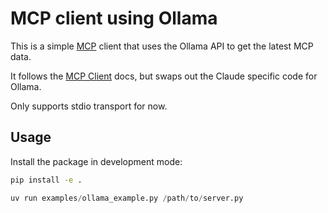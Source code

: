 # MCP client using Ollama

This is a simple [MCP](https://modelcontextprotocol.io) client that uses the Ollama API to get the latest MCP data.

It follows the [MCP Client](https://modelcontextprotocol.io/tutorials/building-a-client) docs, but swaps out the
Claude specific code for Ollama.

Only supports stdio transport for now.

## Usage

Install the package in development mode:

```bash
pip install -e .
```

```python
uv run examples/ollama_example.py /path/to/server.py
```
